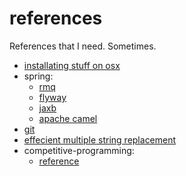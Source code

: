 # references
References that I need. Sometimes.


* [installating stuff on osx](installation-mac.md)
* spring:
  * [rmq](spring/rabbitmq.md)
  * [flyway](spring/flyway.md)
  * [jaxb](spring/jaxb.md)
  * [apache camel](spring/apacheCamel.md)
* [git](git/git.md)
* [effecient multiple string replacement](corejava/EffecientMultipleStringReplacement.java)
* competitive-programming:
  * [reference](competitiveprogramming/Reference.java)
